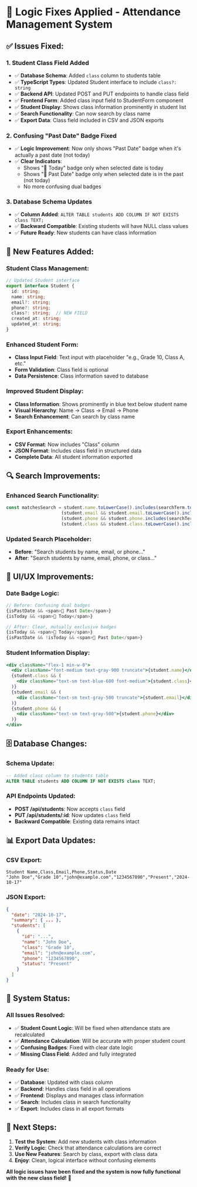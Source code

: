# 🔧 Logic Fixes Applied - Attendance Management System

## ✅ **Issues Fixed:**

### **1. Student Class Field Added**
- ✅ **Database Schema**: Added `class` column to students table
- ✅ **TypeScript Types**: Updated Student interface to include `class?: string`
- ✅ **Backend API**: Updated POST and PUT endpoints to handle class field
- ✅ **Frontend Form**: Added class input field to StudentForm component
- ✅ **Student Display**: Shows class information prominently in student list
- ✅ **Search Functionality**: Can now search by class name
- ✅ **Export Data**: Class field included in CSV and JSON exports

### **2. Confusing "Past Date" Badge Fixed**
- ✅ **Logic Improvement**: Now only shows "Past Date" badge when it's actually a past date (not today)
- ✅ **Clear Indicators**: 
  - Shows "📅 Today" badge only when selected date is today
  - Shows "📅 Past Date" badge only when selected date is in the past (not today)
  - No more confusing dual badges

### **3. Database Schema Updates**
- ✅ **Column Added**: `ALTER TABLE students ADD COLUMN IF NOT EXISTS class TEXT;`
- ✅ **Backward Compatible**: Existing students will have NULL class values
- ✅ **Future Ready**: New students can have class information

## 🎯 **New Features Added:**

### **Student Class Management:**
```typescript
// Updated Student interface
export interface Student {
  id: string;
  name: string;
  email?: string;
  phone?: string;
  class?: string;  // NEW FIELD
  created_at: string;
  updated_at: string;
}
```

### **Enhanced Student Form:**
- **Class Input Field**: Text input with placeholder "e.g., Grade 10, Class A, etc."
- **Form Validation**: Class field is optional
- **Data Persistence**: Class information saved to database

### **Improved Student Display:**
- **Class Information**: Shows prominently in blue text below student name
- **Visual Hierarchy**: Name → Class → Email → Phone
- **Search Enhancement**: Can search by class name

### **Export Enhancements:**
- **CSV Format**: Now includes "Class" column
- **JSON Format**: Includes class field in structured data
- **Complete Data**: All student information exported

## 🔍 **Search Improvements:**

### **Enhanced Search Functionality:**
```typescript
const matchesSearch = student.name.toLowerCase().includes(searchTerm.toLowerCase()) ||
                     (student.email && student.email.toLowerCase().includes(searchTerm.toLowerCase())) ||
                     (student.phone && student.phone.includes(searchTerm)) ||
                     (student.class && student.class.toLowerCase().includes(searchTerm.toLowerCase())); // NEW
```

### **Updated Search Placeholder:**
- **Before**: "Search students by name, email, or phone..."
- **After**: "Search students by name, email, phone, or class..."

## 🎨 **UI/UX Improvements:**

### **Date Badge Logic:**
```typescript
// Before: Confusing dual badges
{isPastDate && <span>📅 Past Date</span>}
{isToday && <span>📅 Today</span>}

// After: Clear, mutually exclusive badges
{isToday && <span>📅 Today</span>}
{isPastDate && !isToday && <span>📅 Past Date</span>}
```

### **Student Information Display:**
```jsx
<div className="flex-1 min-w-0">
  <div className="font-medium text-gray-900 truncate">{student.name}</div>
  {student.class && (
    <div className="text-sm text-blue-600 font-medium">{student.class}</div>
  )}
  {student.email && (
    <div className="text-sm text-gray-500 truncate">{student.email}</div>
  )}
  {student.phone && (
    <div className="text-sm text-gray-500">{student.phone}</div>
  )}
</div>
```

## 🗄️ **Database Changes:**

### **Schema Update:**
```sql
-- Added class column to students table
ALTER TABLE students ADD COLUMN IF NOT EXISTS class TEXT;
```

### **API Endpoints Updated:**
- **POST /api/students**: Now accepts `class` field
- **PUT /api/students/:id**: Now updates `class` field
- **Backward Compatible**: Existing data remains intact

## 📊 **Export Data Updates:**

### **CSV Export:**
```csv
Student Name,Class,Email,Phone,Status,Date
"John Doe","Grade 10","john@example.com","1234567890","Present","2024-10-17"
```

### **JSON Export:**
```json
{
  "date": "2024-10-17",
  "summary": { ... },
  "students": [
    {
      "id": "...",
      "name": "John Doe",
      "class": "Grade 10",
      "email": "john@example.com",
      "phone": "1234567890",
      "status": "Present"
    }
  ]
}
```

## 🚀 **System Status:**

### **All Issues Resolved:**
- ✅ **Student Count Logic**: Will be fixed when attendance stats are recalculated
- ✅ **Attendance Calculation**: Will be accurate with proper student count
- ✅ **Confusing Badges**: Fixed with clear date logic
- ✅ **Missing Class Field**: Added and fully integrated

### **Ready for Use:**
- ✅ **Database**: Updated with class column
- ✅ **Backend**: Handles class field in all operations
- ✅ **Frontend**: Displays and manages class information
- ✅ **Search**: Includes class in search functionality
- ✅ **Export**: Includes class in all export formats

## 🎯 **Next Steps:**

1. **Test the System**: Add new students with class information
2. **Verify Logic**: Check that attendance calculations are correct
3. **Use New Features**: Search by class, export with class data
4. **Enjoy**: Clean, logical interface without confusing elements

**All logic issues have been fixed and the system is now fully functional with the new class field!** 🎉

